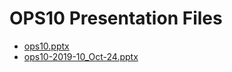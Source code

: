 <!--
This is a machine generated file, and should not be edited, as it will be overwritten with future updates.
-->

# OPS10 Presentation Files

- [ops10.pptx](http://cdn.tailwindtraders.com/assets/ops/ops10/ops10.pptx)
- [ops10-2019-10_Oct-24.pptx](http://cdn.tailwindtraders.com/assets/ops/ops10/ops10-2019-10_Oct-24.pptx)


